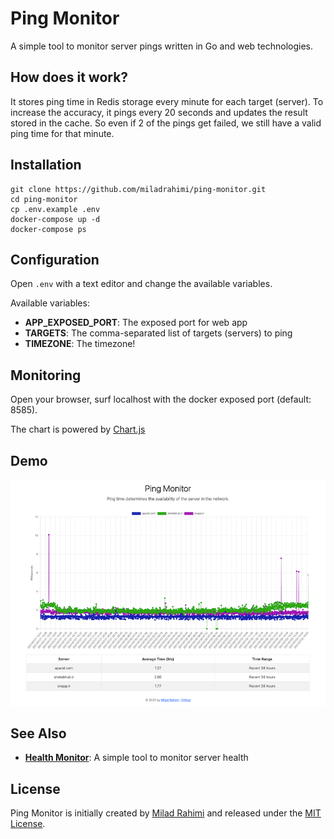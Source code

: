 # Ping Monitor
A simple tool to monitor server pings written in Go and web technologies.

## How does it work?
It stores ping time in Redis storage every minute for each target (server).
To increase the accuracy, it pings every 20 seconds and updates the result stored in the cache.
So even if 2 of the pings get failed, we still have a valid ping time for that minute.

## Installation
```shell
git clone https://github.com/miladrahimi/ping-monitor.git
cd ping-monitor
cp .env.example .env
docker-compose up -d
docker-compose ps
```

## Configuration
Open `.env` with a text editor and change the available variables.

Available variables:
* **APP_EXPOSED_PORT**: The exposed port for web app
* **TARGETS**: The comma-separated list of targets (servers) to ping
* **TIMEZONE**: The timezone!

## Monitoring
Open your browser, surf localhost with the docker exposed port (default: 8585).

The chart is powered by [Chart.js](https://www.chartjs.org)

## Demo
<p align="center">
  <img alt="Demo" src="https://github.com/miladrahimi/ping-monitor/blob/master/demo.png?raw=true">
</p>

## See Also
* **[Health Monitor](https://github.com/miladrahimi/health-monitor)**: A simple tool to monitor server health

## License
Ping Monitor is initially created by [Milad Rahimi](https://miladrahimi.com)
and released under the [MIT License](http://opensource.org/licenses/mit-license.php).
